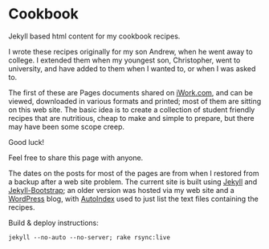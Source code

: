 Cookbook
========

Jekyll based html content for my cookbook recipes.

I wrote these recipes originally for my son Andrew, when he went away to college.  I extended them when my youngest son, Christopher, went to university, and have added to them when I wanted to, or when I was asked to.

The first of these are Pages documents shared on [iWork.com](http://iwork.com), and can be viewed, downloaded in various formats and printed; most of them are sitting on this web site. The basic idea is to create a collection of student friendly recipes that are nutritious, cheap to make and simple to prepare, but there may have been some scope creep.

Good luck!

Feel free to share this page with anyone.

The dates on the posts for most of the pages are from when I restored from a backup after a web site problem.  The current site is built using [Jekyll](http://jekyllrb.com/) and [Jekyll-Bootstrap](http://jekyllbootstrap.com/); an older version was hosted via my web site and a [WordPress](http://wordpress.org) blog, with [AutoIndex](http://autoindex.sourceforge.net/) used to just list the text files containing the recipes.

Build & deploy instructions:

    jekyll --no-auto --no-server; rake rsync:live

